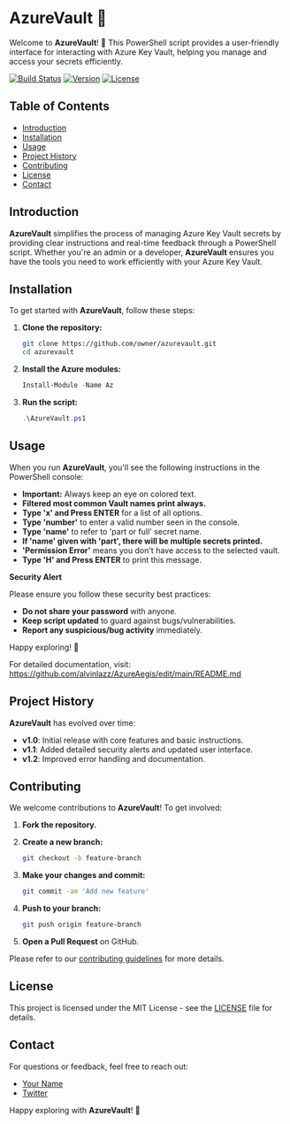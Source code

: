 # AzureVault 🚀

Welcome to **AzureVault**! 🎉 This PowerShell script provides a user-friendly interface for interacting with Azure Key Vault, helping you manage and access your secrets efficiently.

[![Build Status](https://img.shields.io/github/workflow/status/owner/azurevault/CI)](https://github.com/owner/azurevault/actions)
[![Version](https://img.shields.io/github/tag/owner/azurevault.svg)](https://github.com/owner/azurevault/tags)
[![License](https://img.shields.io/github/license/owner/azurevault.svg)](https://github.com/owner/azurevault/blob/main/LICENSE)

## Table of Contents

- [Introduction](#introduction)
- [Installation](#installation)
- [Usage](#usage)
- [Project History](#project-history)
- [Contributing](#contributing)
- [License](#license)
- [Contact](#contact)

## Introduction

**AzureVault** simplifies the process of managing Azure Key Vault secrets by providing clear instructions and real-time feedback through a PowerShell script. Whether you're an admin or a developer, **AzureVault** ensures you have the tools you need to work efficiently with your Azure Key Vault.

## Installation

To get started with **AzureVault**, follow these steps:

1. **Clone the repository:**

    ```bash
    git clone https://github.com/owner/azurevault.git
    cd azurevault
    ```

2. **Install the Azure modules:**

    ```powershell
    Install-Module -Name Az
    ```

3. **Run the script:**

    ```powershell
    .\AzureVault.ps1
    ```

## Usage

When you run **AzureVault**, you'll see the following instructions in the PowerShell console:

- **Important:** Always keep an eye on colored text.
- **Filtered most common Vault names print always.**
- **Type 'x' and Press ENTER** for a list of all options.
- **Type 'number'** to enter a valid number seen in the console.
- **Type 'name'** to refer to 'part or full' secret name.
- **If 'name' given with 'part', there will be multiple secrets printed.**
- **'Permission Error'** means you don't have access to the selected vault.
- **Type 'H' and Press ENTER** to print this message.

**Security Alert**

Please ensure you follow these security best practices:

- **Do not share your password** with anyone.
- **Keep script updated** to guard against bugs/vulnerabilities.
- **Report any suspicious/bug activity** immediately.

Happy exploring! 🌟

For detailed documentation, visit: https://github.com/alvinlazz/AzureAegis/edit/main/README.md

## Project History

**AzureVault** has evolved over time:

- **v1.0**: Initial release with core features and basic instructions.
- **v1.1**: Added detailed security alerts and updated user interface.
- **v1.2**: Improved error handling and documentation.

## Contributing

We welcome contributions to **AzureVault**! To get involved:

1. **Fork the repository.**
2. **Create a new branch:**

    ```bash
    git checkout -b feature-branch
    ```

3. **Make your changes and commit:**

    ```bash
    git commit -am 'Add new feature'
    ```

4. **Push to your branch:**

    ```bash
    git push origin feature-branch
    ```

5. **Open a Pull Request** on GitHub.

Please refer to our [contributing guidelines](CONTRIBUTING.md) for more details.

## License

This project is licensed under the MIT License - see the [LICENSE](LICENSE) file for details.

## Contact

For questions or feedback, feel free to reach out:

- [Your Name](mailto:you@example.com)
- [Twitter](https://twitter.com/yourhandle)

Happy exploring with **AzureVault**! 🎉
